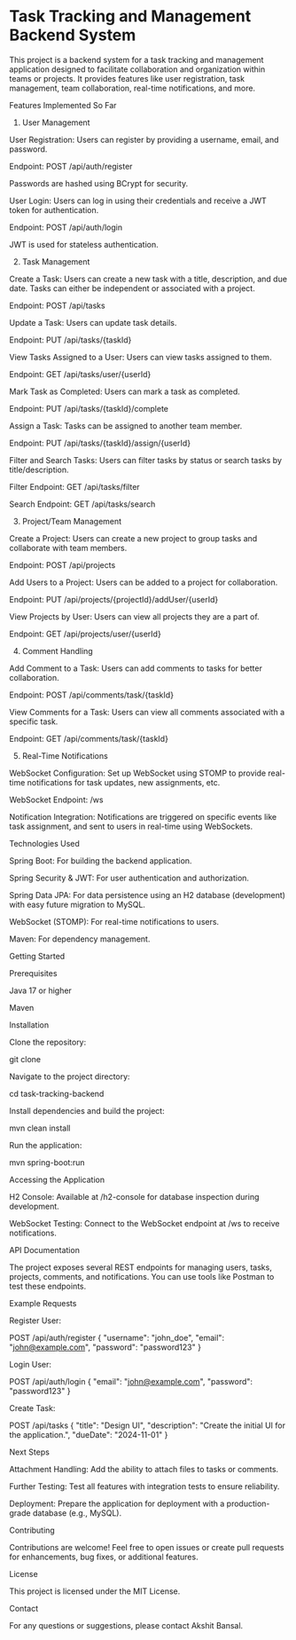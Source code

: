 # **Task Tracking and Management Backend System**

This project is a backend system for a task tracking and management application designed to facilitate collaboration and organization within teams or projects. It provides features like user registration, task management, team collaboration, real-time notifications, and more.

Features Implemented So Far

1. User Management

User Registration: Users can register by providing a username, email, and password.

Endpoint: POST /api/auth/register

Passwords are hashed using BCrypt for security.

User Login: Users can log in using their credentials and receive a JWT token for authentication.

Endpoint: POST /api/auth/login

JWT is used for stateless authentication.

2. Task Management

Create a Task: Users can create a new task with a title, description, and due date. Tasks can either be independent or associated with a project.

Endpoint: POST /api/tasks

Update a Task: Users can update task details.

Endpoint: PUT /api/tasks/{taskId}

View Tasks Assigned to a User: Users can view tasks assigned to them.

Endpoint: GET /api/tasks/user/{userId}

Mark Task as Completed: Users can mark a task as completed.

Endpoint: PUT /api/tasks/{taskId}/complete

Assign a Task: Tasks can be assigned to another team member.

Endpoint: PUT /api/tasks/{taskId}/assign/{userId}

Filter and Search Tasks: Users can filter tasks by status or search tasks by title/description.

Filter Endpoint: GET /api/tasks/filter

Search Endpoint: GET /api/tasks/search

3. Project/Team Management

Create a Project: Users can create a new project to group tasks and collaborate with team members.

Endpoint: POST /api/projects

Add Users to a Project: Users can be added to a project for collaboration.

Endpoint: PUT /api/projects/{projectId}/addUser/{userId}

View Projects by User: Users can view all projects they are a part of.

Endpoint: GET /api/projects/user/{userId}

4. Comment Handling

Add Comment to a Task: Users can add comments to tasks for better collaboration.

Endpoint: POST /api/comments/task/{taskId}

View Comments for a Task: Users can view all comments associated with a specific task.

Endpoint: GET /api/comments/task/{taskId}

5. Real-Time Notifications

WebSocket Configuration: Set up WebSocket using STOMP to provide real-time notifications for task updates, new assignments, etc.

WebSocket Endpoint: /ws

Notification Integration: Notifications are triggered on specific events like task assignment, and sent to users in real-time using WebSockets.

Technologies Used

Spring Boot: For building the backend application.

Spring Security & JWT: For user authentication and authorization.

Spring Data JPA: For data persistence using an H2 database (development) with easy future migration to MySQL.

WebSocket (STOMP): For real-time notifications to users.

Maven: For dependency management.

Getting Started

Prerequisites

Java 17 or higher

Maven

Installation

Clone the repository:

git clone <repository-url>

Navigate to the project directory:

cd task-tracking-backend

Install dependencies and build the project:

mvn clean install

Run the application:

mvn spring-boot:run

Accessing the Application

H2 Console: Available at /h2-console for database inspection during development.

WebSocket Testing: Connect to the WebSocket endpoint at /ws to receive notifications.

API Documentation

The project exposes several REST endpoints for managing users, tasks, projects, comments, and notifications. You can use tools like Postman to test these endpoints.

Example Requests

Register User:

POST /api/auth/register
{
    "username": "john_doe",
    "email": "john@example.com",
    "password": "password123"
}

Login User:

POST /api/auth/login
{
    "email": "john@example.com",
    "password": "password123"
}

Create Task:

POST /api/tasks
{
    "title": "Design UI",
    "description": "Create the initial UI for the application.",
    "dueDate": "2024-11-01"
}

Next Steps

Attachment Handling: Add the ability to attach files to tasks or comments.

Further Testing: Test all features with integration tests to ensure reliability.

Deployment: Prepare the application for deployment with a production-grade database (e.g., MySQL).

Contributing

Contributions are welcome! Feel free to open issues or create pull requests for enhancements, bug fixes, or additional features.

License

This project is licensed under the MIT License.

Contact

For any questions or suggestions, please contact Akshit Bansal.

